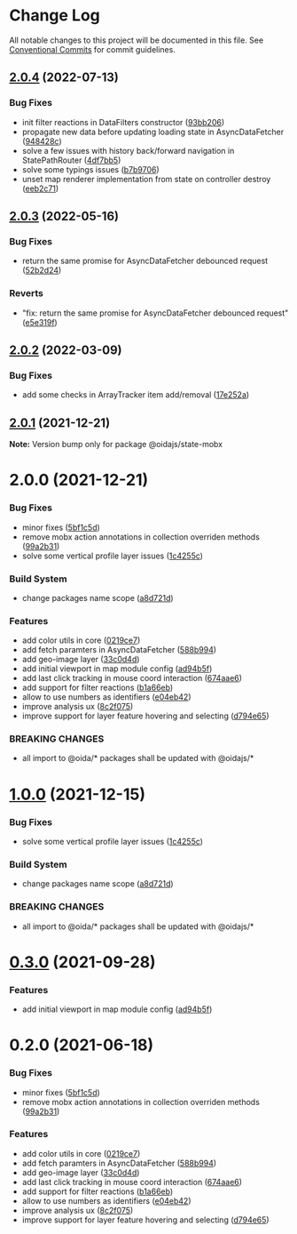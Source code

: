 # Change Log

All notable changes to this project will be documented in this file.
See [Conventional Commits](https://conventionalcommits.org) for commit guidelines.

## [2.0.4](https://github.com/cgi-italy/oida/compare/@oidajs/state-mobx@2.0.3...@oidajs/state-mobx@2.0.4) (2022-07-13)


### Bug Fixes

* init filter reactions in DataFilters constructor ([93bb206](https://github.com/cgi-italy/oida/commit/93bb20613b5a84616b87cf33a3666a29e972eff3))
* propagate new data before updating loading state in AsyncDataFetcher ([948428c](https://github.com/cgi-italy/oida/commit/948428c1a0e8a589a006270957916beeba3c5275))
* solve a few issues with history back/forward navigation in StatePathRouter ([4df7bb5](https://github.com/cgi-italy/oida/commit/4df7bb557da5e4cc513c2a70c66e11641df2f0c7))
* solve some typings issues ([b7b9706](https://github.com/cgi-italy/oida/commit/b7b9706dfff6f1b283eda129bc9a5218f9b475ef))
* unset map renderer implementation from state on controller destroy ([eeb2c71](https://github.com/cgi-italy/oida/commit/eeb2c7113289c36e6f6bf89b9952b90f323ffc9c))





## [2.0.3](https://github.com/cgi-italy/oida/compare/@oidajs/state-mobx@2.0.2...@oidajs/state-mobx@2.0.3) (2022-05-16)


### Bug Fixes

* return the same promise for AsyncDataFetcher debounced request ([52b2d24](https://github.com/cgi-italy/oida/commit/52b2d2419537d3c01fd66089b721ab59446e42ec))


### Reverts

* "fix: return the same promise for AsyncDataFetcher debounced request" ([e5e319f](https://github.com/cgi-italy/oida/commit/e5e319f495c490ee65169ac6022b21a3d0b0ea4a))





## [2.0.2](https://github.com/cgi-italy/oida/compare/@oidajs/state-mobx@2.0.1...@oidajs/state-mobx@2.0.2) (2022-03-09)


### Bug Fixes

* add some checks in ArrayTracker item add/removal ([17e252a](https://github.com/cgi-italy/oida/commit/17e252ac1fa0ff3ef4fed23a8b9e9d8200b9d526))





## [2.0.1](https://github.com/cgi-italy/oida/compare/@oidajs/state-mobx@2.0.0...@oidajs/state-mobx@2.0.1) (2021-12-21)

**Note:** Version bump only for package @oidajs/state-mobx






# 2.0.0 (2021-12-21)


### Bug Fixes

* minor fixes ([5bf1c5d](https://github.com/cgi-italy/oida/commit/5bf1c5d8e62fef3c7eb7c0cf9a268e014e572031))
* remove mobx action annotations in collection overriden methods ([99a2b31](https://github.com/cgi-italy/oida/commit/99a2b3190c7bc8b233147e68524f66143b06e9dd))
* solve some vertical profile layer issues ([1c4255c](https://github.com/cgi-italy/oida/commit/1c4255c92636a2d3d9ad817b7f017f64a24ac088))


### Build System

* change packages name scope ([a8d721d](https://github.com/cgi-italy/oida/commit/a8d721db395a8a9f9c52808c5318c392096cc2a3))


### Features

* add color utils in core ([0219ce7](https://github.com/cgi-italy/oida/commit/0219ce75aefe67ff1b534eba192bc821da7321da))
* add fetch paramters in AsyncDataFetcher ([588b994](https://github.com/cgi-italy/oida/commit/588b9940e2fa071125654288868bd5d5092f49d8))
* add geo-image layer ([33c0d4d](https://github.com/cgi-italy/oida/commit/33c0d4dfd72c27c26a4e02a061c74c4a40c58bf8))
* add initial viewport in map module config ([ad94b5f](https://github.com/cgi-italy/oida/commit/ad94b5fc6f74c4e1fd8854300cada210105730c2))
* add last click tracking in mouse coord interaction ([674aae6](https://github.com/cgi-italy/oida/commit/674aae6cce3a842e7b7e6272212fe1addd0b778e))
* add support for filter reactions ([b1a66eb](https://github.com/cgi-italy/oida/commit/b1a66eb27532e8c7e262b9c484752ae2f346f266))
* allow to use numbers as identifiers ([e04eb42](https://github.com/cgi-italy/oida/commit/e04eb420fa84a0749f473eb599e201ef6941bf0c))
* improve analysis ux ([8c2f075](https://github.com/cgi-italy/oida/commit/8c2f075570f1e7c0f04c849ec3daf32d6fc35fbe))
* improve support for layer feature hovering and selecting ([d794e65](https://github.com/cgi-italy/oida/commit/d794e65b8eb6adea2b5badbb5400cc62882f4b27))


### BREAKING CHANGES

* all import to @oida/\* packages shall be updated with @oidajs/\*





# [1.0.0](https://github.com/cgi-italy/oida/compare/@oida/state-mobx@0.3.0...@oidajs/state-mobx@1.0.0) (2021-12-15)


### Bug Fixes

* solve some vertical profile layer issues ([1c4255c](https://github.com/cgi-italy/oida/commit/1c4255c92636a2d3d9ad817b7f017f64a24ac088))


### Build System

* change packages name scope ([a8d721d](https://github.com/cgi-italy/oida/commit/a8d721db395a8a9f9c52808c5318c392096cc2a3))


### BREAKING CHANGES

* all import to @oida/\* packages shall be updated with @oidajs/\*





# [0.3.0](https://github.com/cgi-italy/oida/compare/@oida/state-mobx@0.2.0...@oida/state-mobx@0.3.0) (2021-09-28)


### Features

* add initial viewport in map module config ([ad94b5f](https://github.com/cgi-italy/oida/commit/ad94b5fc6f74c4e1fd8854300cada210105730c2))





# 0.2.0 (2021-06-18)


### Bug Fixes

* minor fixes ([5bf1c5d](https://github.com/cgi-italy/oida/commit/5bf1c5d8e62fef3c7eb7c0cf9a268e014e572031))
* remove mobx action annotations in collection overriden methods ([99a2b31](https://github.com/cgi-italy/oida/commit/99a2b3190c7bc8b233147e68524f66143b06e9dd))


### Features

* add color utils in core ([0219ce7](https://github.com/cgi-italy/oida/commit/0219ce75aefe67ff1b534eba192bc821da7321da))
* add fetch paramters in AsyncDataFetcher ([588b994](https://github.com/cgi-italy/oida/commit/588b9940e2fa071125654288868bd5d5092f49d8))
* add geo-image layer ([33c0d4d](https://github.com/cgi-italy/oida/commit/33c0d4dfd72c27c26a4e02a061c74c4a40c58bf8))
* add last click tracking in mouse coord interaction ([674aae6](https://github.com/cgi-italy/oida/commit/674aae6cce3a842e7b7e6272212fe1addd0b778e))
* add support for filter reactions ([b1a66eb](https://github.com/cgi-italy/oida/commit/b1a66eb27532e8c7e262b9c484752ae2f346f266))
* allow to use numbers as identifiers ([e04eb42](https://github.com/cgi-italy/oida/commit/e04eb420fa84a0749f473eb599e201ef6941bf0c))
* improve analysis ux ([8c2f075](https://github.com/cgi-italy/oida/commit/8c2f075570f1e7c0f04c849ec3daf32d6fc35fbe))
* improve support for layer feature hovering and selecting ([d794e65](https://github.com/cgi-italy/oida/commit/d794e65b8eb6adea2b5badbb5400cc62882f4b27))
